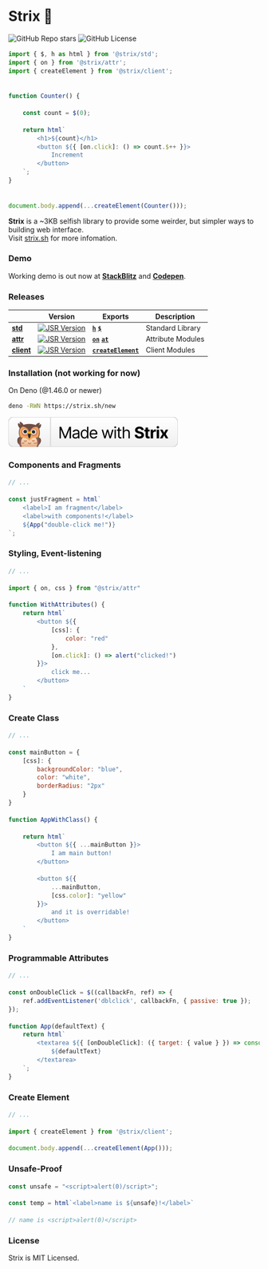<h1>Strix 🦉</h1>

![GitHub Repo stars](https://img.shields.io/github/stars/strixhq/strix)
![GitHub License](https://img.shields.io/github/license/strixhq/strix)

<!-- ![npm package minimized gzipped size (select exports)](https://img.shields.io/bundlejs/size/libh) -->

```javascript
import { $, h as html } from '@strix/std';
import { on } from '@strix/attr';
import { createElement } from '@strix/client';


function Counter() {

    const count = $(0);

    return html`
        <h1>${count}</h1>
        <button ${{ [on.click]: () => count.$++ }}>
            Increment
        </button>
    `;
}


document.body.append(...createElement(Counter()));
```

**Strix** is a ~3KB selfish library to provide some weirder, but simpler ways to building web interface.\
Visit [strix.sh](https://strix.sh) for more infomation.

### Demo
Working demo is out now at **[StackBlitz](https://stackblitz.com/edit/web-platform-nqktqc?devToolsHeight=33&file=counter.js)** and **[Codepen](https://codepen.io/ihasq/pen/wvLRzyd?editors=0011)**.

### Releases

|                                                                   | Version                                                                                                                                              | Exports                                                                                                                                                                                   | Description      |
| ----------------------------------------------------------------- | ---------------------------------------------------------------------------------------------------------------------------------------------------- | ----------------------------------------------------------------------------------------------------------------------------------------------------------------------------------------- | ---------------- |
| **[std](https://github.com/ihasq/strix/tree/main/pkg/std)**       | [![JSR Version](https://img.shields.io/jsr/v/%40strix/std?logo=jsr&labelColor=%23083344&color=%23F7DF1E&label=%20)](https://jsr.io/@strix/std)       | **[`h`](https://jsr.io/@strix/std/doc/~/h)** **[`$`](https://jsr.io/@ihasq/esptr/doc/~/$)** | Standard Library |
| **[attr](https://github.com/ihasq/strix/tree/main/pkg/attr)** | [![JSR Version](https://img.shields.io/jsr/v/%40strix/attr?logo=jsr&labelColor=%23083344&color=%23F7DF1E&label=%20)](https://jsr.io/@strix/attr) |**[`on`](https://jsr.io/@strix/attr/doc/~/on)** **[`at`](https://jsr.io/@strix/attr/doc/~/at)** | Attribute Modules |
| **[client](https://github.com/ihasq/strix/tree/main/pkg/client)** | [![JSR Version](https://img.shields.io/jsr/v/%40strix/client?logo=jsr&labelColor=%23083344&color=%23F7DF1E&label=%20)](https://jsr.io/@strix/client) | **[`createElement`](https://jsr.io/@strix/client/doc/~/createElement)**                                                                                                                   | Client Modules   |

### Installation (not working for now)

On Deno (@1.46.0 or newer)
```sh
deno -RWN https://strix.sh/new
```

![badge](./web/page/badge.svg)

### Components and Fragments
```javascript
// ...

const justFragment = html`
    <label>I am fragment</label>
    <label>with components!</label>
    ${App("double-click me!")}
`;
```

### Styling, Event-listening
```javascript
// ...

import { on, css } from "@strix/attr"

function WithAttributes() {
    return html`
        <button ${{
            [css]: {
                color: "red"
            },
            [on.click]: () => alert("clicked!")
        }}>
            click me...
        </button>
    `
}
```

### Create Class
```javascript
// ...

const mainButton = {
    [css]: {
        backgroundColor: "blue",
        color: "white",
        borderRadius: "2px"
    }
}

function AppWithClass() {

    return html`
        <button ${{ ...mainButton }}>
            I am main button!
        </button>

        <button ${{
            ...mainButton,
            [css.color]: "yellow"
        }}>
            and it is overridable!
        </button>
    `
}

```

### Programmable Attributes

```javascript
// ...

const onDoubleClick = $((callbackFn, ref) => {
    ref.addEventListener('dblclick', callbackFn, { passive: true });
});

function App(defaultText) {
    return html`
        <textarea ${{ [onDoubleClick]: ({ target: { value } }) => console.log(value) }}>
            ${defaultText}
        </textarea>
    `;
}
```

### Create Element

```javascript
// ...

import { createElement } from '@strix/client';

document.body.append(...createElement(App()));
```

### Unsafe-Proof
```javascript
const unsafe = "<script>alert(0)/script>";

const temp = html`<label>name is ${unsafe}!</label>`

// name is <script>alert(0)</script>
```

<!-- ### Directories

| directory          | about             |
| ------------------ | ----------------- |
| **[mod](./mod)**   | Modules           |
| **[pkg](./pkg)**   | Packages          |
| **[kit](./kit)**   | Developnent Kits  |
| **[web](./web)**   | Publications      |
| **[repl](./repl)** | Playground REPL   |

### Packages

| package                          | about                      | exports                     |
| -------------------------------- | -------------------------- | --------------------------- |
| **[std](./pkg/std)**             | Strix standard library     | `h`, `$`, `on`, `css`, `at` |
| **[write](./pkg/write)**         | Client-side HTML Writer    | `write`                     |
| **[define](./pkg/define)**       | Defining Web Components    | `define`                    |
| **[layout](./pkg/layout)**       | Layout manager             | `layout`                    |
| **[nitro](./pkg/nitro)**         | Design systems             | `nitro`                     |
| **[material3](./pkg/material3)** | Material Design 3 port     | `m3`                        |
| **[md](./pkg/md)**               | Markdown-to-HTML Plugin    | `md`                        |
| **[react](./pkg/react)**         | React compatibility hook   | `React`                     |

### SDK

| project                        | about                      |
| ------------------------------ | -------------------------- |
| **[Trixel](./sdk/trixel)**     | Fullstack Strix Framework  |
| **[Create](./sdk/create)**     | Project template generator |
| **[Analyzer](./sdk/analyzer)** | VSCode analyzer            |

### Modules

| module                      | about                     |
| --------------------------- | ------------------------- |
| **[html](./mod/html.js)**   | HTML template parser      |
| **[attr](./mod/attr.js)**   | Attribute template parser |
| **[event](./mod/event.js)** | Event router              |


#### CDN via ESM.SH

```javascript
import html from 'https://esm.sh/jsr/@strix/html';
```
```javascript
const html = await import('https://esm.sh/jsr/@strix/html');
```

#### Add Packages (for Pros)

```sh
npx jsr run @strix/create
```
```sh
deno add @strix/html
```

### Build From Source

```sh
git clone https://github.com/ihasq/strix
deno task build
```


### Usage

```javascript
import { html, $ } from "@strix/std";
import { on } from "@strix/attr";

function Count() {

    const count = $(0);

    const buttonText = $('Hover me!');

    return html`
        <p>You clicked ${count} times</p>
        <button ${{
            [sel`:hover`]() {
                $[buttonText] = "Click me!"
            },
            [on.click]() {
                $[count]++
            }
        }}>
            ${buttonText}
        </button>
    `;
};

export default Count;
```

```html
<body src="./main.js" onload='
    import("https://strix.sh/write").then(write => write(this, import(this.src)))
'></body>
```

```javascript
function Todo() {

    const todoArray = [];

    const TodoRow = ({ todoContent, swapRow, deleteRow }) => {

        let isEditable = false;
        let isDone = false;

        return () => html`
            <li
                contenteditable=${isEditable? 'plaintext-only' : undefined}
                @input=${async ({ target }) => todoData = (await target).data}
                @blur=${() => isEditable = false}
                *text-decoration=${isDone? 'line-through' : 'none'}
                *font-style=${isDone? 'italic' : 'normal'}
            >
                ${todoContent}
            </li>
            <button @click=${() => isEditable = true}>edit</button>
            <button @click=${() => isDone = true}>done</button>
            <button @click=${() => deleteRow()}>delete</button>
            <button @click=${() => swapRow(1)}>swap above</button>
            <button @click=${() => swapRow(-1)}>swap below</button>
        `
    }

    return html`
        <ul>${todoArray}</ul>
        <input @@keydown.Enter=${({ target }) => {
            const newRow = html.new`
                <div
                    *width=100%
                    @dragover=${({ target }) => {
                    }}
                ></div>
                <${TodoRow} ${{
                    [draggable]: true,
                    todoContent: target.value,
                    swapRow(direction) {
                        const i = todoArray.indexOf(newRow);
                        [todoArray[i], todoArray[i + direction]] = [todoArray[i + direction],todoArray[i]];
                    },
                    deleteRow() {
                        delete todoArray[todoArray.indexOf(newRow)]
                    }
                }} />
            `;
            todoArray.push(newRow);
            target.value = "";
        }} />
    `
}
```

```javascript
function Transition() {

    const colorNum = $(0);

    return html`
        <label ${{
            [css.color]: colorNum.to(0xFFFFFF, 1000, true).into(x => `#${parseInt(x, 16).padStart(6, "0")}`)
        }}>
            Gradient!
        </label>
    `
}
```

```javascript
function Parent() {
    return html`
        ${Child({ someProp: "hi" })}
    `;
}

function Child({ someProp }) {
    return html`
        <label>${someProp}</label>
    `;
}
```

```javascript
const C2DApp = html`
    <canvas ${{
        [on.load]({ target: canvas }) {
            const ctx = canvas.getContext('2d');
            // ...
        }
    }}></canvas>
`;
```

```javascript
import { nitro } from 'https://esm.sh/strix-nitro';
// Nitro Design - The Design System By Strix

function StyleImport() {
    return html`
        <button ${{ nitro }}>I am themed by Nitro Design!</button>
    `;
};
```


```javascript
import { center } from '@strix/layout';

function Centered() {
    return html`
        <div ${{ [center]: true }}>
            I am a centered div!
        </div>
    `
}
```

```javascript
import { react } from 'strix-react';

import * as React from 'react@latest';
import { Button } from '@shadcn/ui/components/ui/button';

react.use(React);

const ReactEmbedded = () => () => html`
    <${Button} ${react}>I am the Button from @shadcn/ui in Strix!</${Button}>
`;
```

```jsx
const withJsxImportSource = () => {
    let count = 0;
    return () => (
        <div>{count}</div>
        <button @click={() => count++}></button>
    );
}
```

```javascript
const primitive = html`<div>Hi</div>`;

const samePrimitive = primitive;
alert(primitive === samePrimitive); // true

const regeneratedPrimitive = primitive.new();
alert(primitive === regeneratedPrimitive); // false

const anotherPrimitive = html`<div>Hi</div>`;
alert(primitive === anotherPrimitive); // false

```

```javascript
html`<input type=text; @input=${({ target: { value } }) => alert(value)} />`
html`<input type=text; @input.target.value=${value => alert(value)} />`
```

```javascript
const animation = async ({ frame }) => {

    let rgbValue = 0;

    for(let i = 0; i < 60; i++) {
        rgbValue++
        await frame(html`
            *background-color=#${rgbValue.toString(16).padStart(6, "0")}
        `);
    }
}

html`<div @click=${animation}>woooaaah</div>`
```

```javascript
const Bidirectional = () => {

    const name = ['JAMES', (newName) => console.log(`Name just changed to ${newName}`)];

    return () => html`
        <input type=text strix.bind=${name} />
        <h1>${name}</h1>
    `
}
```

```javascript

const VCSS = ({ $ }) => {
    return () => html`
        <div *width=100px>
            <div *width=calc(super-width / 2)></div>
        </div>
    `
}
```　-->

### License

Strix is MIT Licensed. 